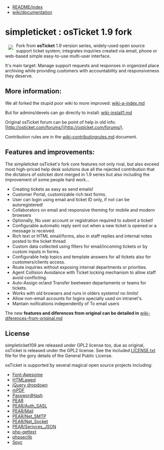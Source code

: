 * [README/index](README.md)
* [wiki/documentation](wiki-a-index.md)

simpleticket : osTicket 1.9 fork
================================

<a href="https://venenux.github.io/simpleticket109/"><img src="media/simpleticketlogo.gif"
align="left" hspace="10" vspace="6"></a>

Fork from **osTicket** 1.9 version series, widely-used open source support 
ticket system; integrates inquiries created via email, phone or web-based 
simple easy-to-use multi-user interface.

It's main target: Manage support requests and responses in organized place 
archiving while providing customers with accountability and responsiveness they deserve.


More information:
-----------------

We all forked the stupid poor wiki to more improved: [wiki-a-index.md](wiki-a-index.md) 

But for admins/devels can go directly to install: [wiki-install1.md](wiki-install1.md) 

Original osTicket forum can be point of help in old info: [http://osticket.com/forums/](http://osticket.com/forums/).

Contribution rules are in the [wiki-contributingrules.md](wiki-contributingrules.md) document.


Features and improvements:
----------------------

The simpleticket osTicket's fork core features not only rival, but also exceed most high-priced help desk solutions 
due all the rejected contribution that the dictators of osticket dont merged in 1.9 series 
but also including the improvement of some people hard work... 

* Creating tickets as easy as send emails!
* Customer Portal, customizable rich text forms.
* User can login using email and ticket ID only, if not can be autoregistered!
* Collaborators on email and responsive theming for mobile and modern browsers
* Optionally, No user account or registration required to submit a ticket!
* Configurable automatic reply sent out when a new ticket is opened or a message is received.
* Rich text or HTML email/forms, also in staff replies and internal notes posted to the ticket thread
* Custom data collected using filters for email/incoming tickets or by custom inputs in forms.
* Configurable help topics and template answers for all tickets also for customers/clients access.
* Route inquiries without exposing internal departments or priorities.
* Agent Collision Avoidance with Ticket locking mechanism to allow staff avoid conflicting.
* Auto-Assign or/and Transfer beetween departaments or teams for tickets.
* Works with old browsers and runs in olders systems! no limits!
* Allow non-email accounts for logins specially used on intranet's.
* Mantain noifications independently of To email users

The new **features and diferences from original can be detailed in** [wiki-diferences-from-original.md](wiki-diferences-from-original.md)

License
-------
simpleticket109 are released under GPL2 license too, due as original, 
osTicket is released under the GPL2 license. See the included [LICENSE.txt](LICENSE.txt)
file for the gory details of the General Public License.

osTicket is supported by several magical open source projects including:

  * [Font-Awesome](http://fortawesome.github.com/Font-Awesome/)
  * [HTMLawed](http://www.bioinformatics.org/phplabware/internal_utilities/htmLawed)
  * [jQuery dropdown](http://labs.abeautifulsite.net/jquery-dropdown/)
  * [mPDF](http://www.mpdf1.com/)
  * [PasswordHash](http://www.openwall.com/phpass/)
  * [PEAR](http://pear.php.net/package/PEAR)
  * [PEAR/Auth_SASL](http://pear.php.net/package/Auth_SASL)
  * [PEAR/Mail](http://pear.php.net/package/mail)
  * [PEAR/Net_SMTP](http://pear.php.net/package/Net_SMTP)
  * [PEAR/Net_Socket](http://pear.php.net/package/Net_Socket)
  * [PEAR/Serivces_JSON](http://pear.php.net/package/Services_JSON)
  * [php-gettext](https://launchpad.net/php-gettext/)
  * [phpseclib](http://phpseclib.sourceforge.net/)
  * [Spyc](http://github.com/mustangostang/spyc)
